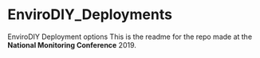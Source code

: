 # EnviroDIY_Deployments
EnviroDIY Deployment options
This is the readme for the repo made at the **National Monitoring Conference** 2019.
